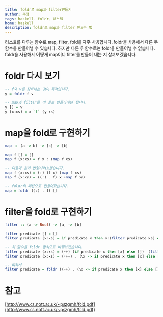 ```yaml
---
title: foldr로 map과 filter만들기
author: 주형
tags: haskell, foldr, 하스켈
home: haskell
description: foldr로 map과 filter 만드는 법
---
```


리스트를 다루는 함수로 map, filter, fold를 자주 사용합니다. foldr을 사용해서 다른 두 함수를 만들어낼 수 있습니다. 하지만 다른 두 함수로는 foldr을 만들어낼 수 없습니다. foldr을 사용해서 어떻게 map이나 filter를 만들어 내는 지 살펴보겠습니다.

# foldr 다시 보기
```Haskell
-- f와 v를 찾아내는 것이 목적입니다.
y = foldr f v

-- map과 filter를 이 꼴로 만들어내면 됩니다.
y [] = v
y (x:xs) = x `f` (y xs)
```

# map을 fold로 구현하기
```Haskell
map :: (a -> b) -> [a] -> [b]

map f [] = []
map f (x:xs) = f x : (map f xs)

-- 다음과 같이 변형시켜보겠습니다.
map f (x:xs) = (:) (f x) (map f xs)
map f (x:xs) = ((:) . f) x (map f xs)

-- foldr의 패턴으로 만들어졌습니다.
map = foldr ((:) . f) []
```

# filter을 fold로 구현하기
```Haskell
filter :: (a -> Bool) -> [a] -> [b]

filter predicate [] = []
filter predicate (x:xs) = if predicate x then x:(filter predicate xs) else (filter predicate xs)

-- 위 함수를 foldr 형식으로 바꿔보겠습니다.
filter predicate (x:xs) = (++) (if predicate x then [x] else [])  (filter predicate xs)
filter predicate (x:xs) = ((++) . (\x -> if predicate x then [x] else [])) x (filter predicate xs)

-- 따라서 
filter predicate = foldr ((++) . (\x -> if predicate x then [x] else [])) []
```

# 참고

[http://www.cs.nott.ac.uk/~pszgmh/fold.pdf](http://www.cs.nott.ac.uk/~pszgmh/fold.pdf)
